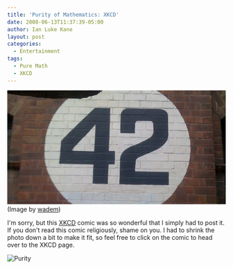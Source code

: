 ```yaml
---
title: 'Purity of Mathematics: XKCD'
date: 2008-06-13T11:37:39-05:00
author: Ian Luke Kane
layout: post
categories:
  - Entertainment
tags:
  - Pure Math
  - XKCD
---
```


![(Image by wadem)](/assets/42.jpg)  
(Image by [wadem](http://www.flickr.com/photos/wadem/2864310928/sizes/l/in/photostream/))

I'm sorry, but this [XKCD](http://xkcd.com/) comic was so wonderful
that I simply had to post it. If you don't read this comic religiously,
shame on you. I had to shrink the photo down a bit to make it fit, so
feel free to click on the comic to head over to the XKCD page.

![Purity](http://imgs.xkcd.com/comics/purity.png)